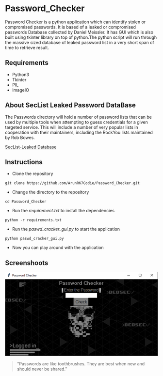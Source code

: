 # Password_Checker
  Password Checker is a python application which can identify stolen or compromised passwords. It is based of a leaked or compromised passwords Database collected by Daniel Meissler. It has GUI which is also built using tkinter library on top of python.The python script will run through the massive sized database of leaked password list in a very short span of time to retrieve result.

## Requirements

* Python3
* Tkinter
* PIL
* ImageIO

## About SecList Leaked Password DataBase
  The Passwords directory will hold a number of password lists that can be used by multiple tools when attempting to guess credentials for a given targeted service. This will include a number of very popular lists in cooperation with their maintainers, including the RockYou lists maintained by Rob Bowes.

<a href src="https://github.com/danielmiessler/SecLists/tree/master/Passwords"> SecList-Leaked Database</a>

## Instructions
* Clone the repository 
```
git clone https://github.com/ArunRK7Codie/Password_Checker.git
```
* Change the directory to the repository
```
cd Password_Checker
```
* Run the *requirement.txt* to install the dependencies
```
python -r requirements.txt
```
* Run the *paswd_cracker_gui.py* to start the application
```
python paswd_cracker_gui.py
```
* Now you can play around with the application

## Screenshoots

![Screenshot of application](https://github.com/ArunRK7Codie/Password_Checker/blob/master/screenshot_01.png)

> "Passwords are like toothbrushes. They are best when new and should never be shared."
